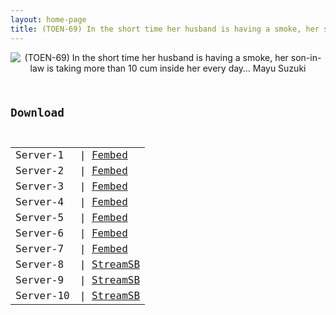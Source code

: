 ```yaml
---
layout: home-page
title: (TOEN-69) In the short time her husband is having a smoke, her son-in-law is taking more than 10 cum inside her every day… Mayu Suzuki
---
```

<center>
<img src="https://blogger.googleusercontent.com/img/b/R29vZ2xl/AVvXsEh0s6SUg34Y9jFCKoOTwQP0f0SVDH_rDQdR_2ujRbYjzFJqGOEv6RuHfP17noKjkyjfJKHpnu4kiS1-crmzZ8h8yhyf9lFbgX2xQLZ3OsNRnYQbvzil_AJuMfUl9eFPjyGEZp5_Ex4TcbU2Qbb0DldqbOU4iDPju69RM8WWkVd9FE9EQar9GIJhTRvx/s1600/h_086toen69pl.jpg" alt="(TOEN-69) In the short time her husband is having a smoke, her son-in-law is taking more than 10 cum inside her every day… Mayu Suzuki">
</center>
<pre><code>
<h2>Download</h2>
<table><tbody>
<tr>
<td>Server-1</td>
<td>| <a href="https://fakyutube.com/f/mnxlgb5g54km2wm" target="_blank">Fembed</a></td>
</tr>
<tr>
<td>Server-2</td>
<td>| <a href="https://javpoll.com/f/nnppks2n2-8l12n" target="_blank">Fembed</a></td>
</tr>
<tr>
<td>Server-3</td>
<td>| <a href="https://watchjavnow.xyz/f/0qzlecl3lpyr-jw" target="_blank">Fembed</a></td>
</tr>
<tr>
<td>Server-4</td>
<td>| <a href="https://mycloudzz.com/f/7jde0cg1gzz17nm" target="_blank">Fembed</a></td>
</tr>
<tr>
<td>Server-5</td>
<td>| <a href="https://mycloudzz.com/f/mn-wlt5g56wlm8d" target="_blank">Fembed</a></td>
</tr>
<tr>
<td>Server-6</td>
<td>| <a href="https://mycloudzz.com/f/-jq1rcp8pydllzj" target="_blank">Fembed</a></td>
</tr>
<tr>
<td>Server-7</td>
<td>| <a href="https://javhdfree.icu/f/83yx6s84yey-jqm" target="_blank">Fembed</a></td>
</tr>
<tr>
<td>Server-8</td>
<td>| <a href="https://sbfull.com/d/q65fvuwg766o" target="_blank">StreamSB</a></td>
</tr>
<tr>
<td>Server-9</td>
<td>| <a href="https://javside.com/d/57nnlfdce1o5.html" target="_blank">StreamSB</a></td>
</tr>
<tr>
<td>Server-10</td>
<td>| <a href="https://streamsb.net/d/kmrexigli9tw.html" target="_blank">StreamSB</a></td>
</tr>
</tbody></table>
</code></pre>
